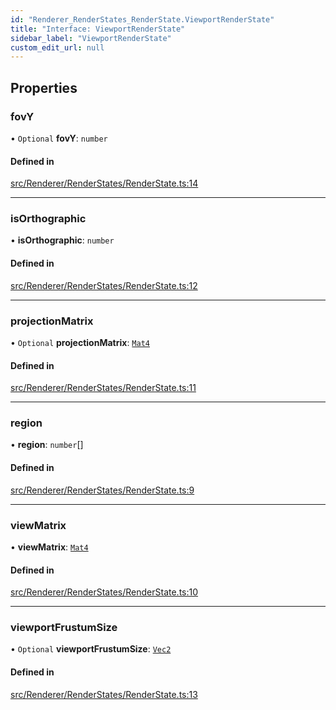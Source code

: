 ```yaml
---
id: "Renderer_RenderStates_RenderState.ViewportRenderState"
title: "Interface: ViewportRenderState"
sidebar_label: "ViewportRenderState"
custom_edit_url: null
---
```




## Properties

### fovY

• `Optional` **fovY**: `number`

#### Defined in

[src/Renderer/RenderStates/RenderState.ts:14](https://github.com/ZeaInc/zea-engine/blob/8e646f8a8/src/Renderer/RenderStates/RenderState.ts#L14)

___

### isOrthographic

• **isOrthographic**: `number`

#### Defined in

[src/Renderer/RenderStates/RenderState.ts:12](https://github.com/ZeaInc/zea-engine/blob/8e646f8a8/src/Renderer/RenderStates/RenderState.ts#L12)

___

### projectionMatrix

• `Optional` **projectionMatrix**: [`Mat4`](../../Math/Math_Mat4.Mat4)

#### Defined in

[src/Renderer/RenderStates/RenderState.ts:11](https://github.com/ZeaInc/zea-engine/blob/8e646f8a8/src/Renderer/RenderStates/RenderState.ts#L11)

___

### region

• **region**: `number`[]

#### Defined in

[src/Renderer/RenderStates/RenderState.ts:9](https://github.com/ZeaInc/zea-engine/blob/8e646f8a8/src/Renderer/RenderStates/RenderState.ts#L9)

___

### viewMatrix

• **viewMatrix**: [`Mat4`](../../Math/Math_Mat4.Mat4)

#### Defined in

[src/Renderer/RenderStates/RenderState.ts:10](https://github.com/ZeaInc/zea-engine/blob/8e646f8a8/src/Renderer/RenderStates/RenderState.ts#L10)

___

### viewportFrustumSize

• `Optional` **viewportFrustumSize**: [`Vec2`](../../Math/Math_Vec2.Vec2)

#### Defined in

[src/Renderer/RenderStates/RenderState.ts:13](https://github.com/ZeaInc/zea-engine/blob/8e646f8a8/src/Renderer/RenderStates/RenderState.ts#L13)

